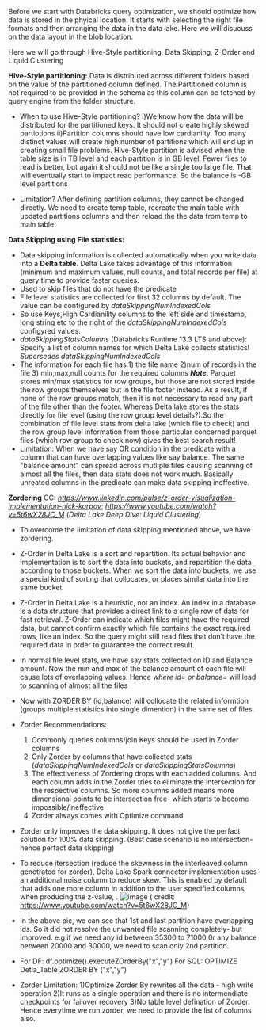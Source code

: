 Before we start with Databricks query optimization, we should optimize how data is stored in the phyical location. It starts with selecting the right file formats and then arranging the data in the data lake. Here we will disucuss on the data layout in the blob location.

Here we will go through Hive-Style partitioning, Data Skipping, Z-Order and Liquid Clustering


**Hive-Style partitioning:**
Data is distributed across different folders based on the value of the partitioned column defined. The Partitioned column is not required to be provided in the schema as this column can be fetched by query engine from the folder structure.

* When to use Hive-Style partitioning?
i)We know how the data will be distributed for the partitioned keys. It should not create highly skewed partiotions
ii)Partition columns should have low cardianilty. Too many distinct values will create high number of partitions which will end up in creating small file problems. Hive-Style partition is advised when the table size is in TB level and each partition is in GB level. Fewer files to read is better, but again it should not be like a single too large file. That will eventually start to impact read performance. So the balance is -GB level partitions

* Limitation? After defining partition columns, they cannot be changed directly. We need to create temp table, recreate the main table with updated partitions columns and then reload the the data from temp to main table.


**Data Skipping using File statistics:**
* Data skipping information is collected automatically when you write data into a **Delta table**. Delta Lake takes advantage of this information (minimum and maximum values, null counts, and total records per file) at query time to provide faster queries.
* Used to skip files that do not have the predicate
* File level statistics are collected for first 32 columns by default. The value can be configured by _dataSkippingNumIndexedCols_
* So use Keys,High Cardianility columns to the left side and timestamp, long string etc to the right of the _dataSkippingNumIndexedCols_ configyred values.
* _dataSkippingStatsColumns_ (Databricks Runtime 13.3 LTS and above): Specify a list of column names for which Delta Lake collects statistics! _Supersedes dataSkippingNumIndexedCols_
* The information for each file has 1) the file name 2)num of records in the file 3) min,max,null counts for the required columns
**_Note_**: Parquet stores min/max statistics for row groups, but those are not stored inside the row groups themselves but in the file footer instead. As a result, if none of the row groups match, then it is not necessary to read any part of the file other than the footer. Whereas Delta lake stores the stats directly for file level (using the row group level details?).So the combination of file level stats from delta lake (which file to check) and the row group level information from those particular concerned parquet files (which row group to check now) gives the best search result!
* Limitation: When we have say OR condition in the predicate with a column that can have overlapping values like say  balance. The same "balance amount" can spread across mutliple files causing scanning of almost all the files, then data stats does not work much. Basically unreated columns in the predicate can make data skipping ineffective.

**Zordering**
 CC: _https://www.linkedin.com/pulse/z-order-visualization-implementation-nick-karpov_; _https://www.youtube.com/watch?v=5t6wX28JC_M_ (_Delta Lake Deep Dive: Liquid Clustering_)

* To overcome the limitation of data skipping mentioned above, we have zordering.
* Z-Order in Delta Lake is a sort and repartition. Its actual behavior and implementation is to sort the data into buckets, and repartition the data according to those buckets. When we sort the data into buckets, we use a special kind of sorting that collocates, or places similar data into the same bucket.
* Z-Order in Delta Lake is a heuristic, not an index. An index in a database is a data structure that provides a direct link to a single row of data for fast retrieval. Z-Order can indicate which files might have the required data, but cannot confirm exactly which file contains the exact required rows, like an index. So the query might still read files that don’t have the required data in order to guarantee the correct result.
* In normal file level stats, we have say stats collected on ID and Balance amount. Now the min and max of the balance amount of each file will cause lots of overlapping values. Hence _where id= or balance=_ will lead to scanning of almost all the files
* Now with ZORDER BY (id,balance) will collocate the related informtion (groups multiple statistics into single dimention) in the same set of files.
* Zorder Recommendations:
    1) Commonly queries columns/join Keys should be used in Zorder columns
    2) Only Zorder by columns that have collected stats (_dataSkippingNumIndexedCols_ or _dataSkippingStatsColumns_)
    3) The effectiveness of Zordering drops with each added columns. And each column adds in the Zorder tries to eliminate the intersection for the respective columns. So more columns added means more dimensional points to be intersection free- which starts to become impossible/ineffective
    4) Zorder always comes with Optimize command
* Zorder only improves the data skipping. It does not give the perfact solution for 100% data skipping. (Best case scenario is no intersection- hence perfact data skipping)
* To reduce itersection (reduce the skewness in the interleaved column genetrated for zorder), Delta Lake Spark connector implementation uses an additional noise column to reduce skew. This is enabled by default that adds one more column in addition to the user specified columns when producing the z-value, .
  ![image](https://github.com/srahman77/databrics/assets/58270885/936386a3-3fce-444c-8e5a-471890e25db4)
  ( credit: https://www.youtube.com/watch?v=5t6wX28JC_M)
* In the above pic, we can see that 1st and last partition have overlapping ids. So it did not resolve the unwanted file scanning completely- but improved. e.g if we need any id between 35300 to 71000 0r any balance between 20000 and 30000, we need to scan only 2nd partition.
* For DF:  df.optimize().executeZOrderBy("x","y")
  For SQL: OPTIMIZE Detla_Table ZORDER BY ("x","y")

* Zorder Limitation:
    1)Optimize Zorder By rewrites all the data - high write operation
    2)It runs as a single operation and there is no intermendiate checkpoints for failover recovery
    3)No table level defination of Zorder. Hence everytime we run zorder, we need to provide the list of columns also.

